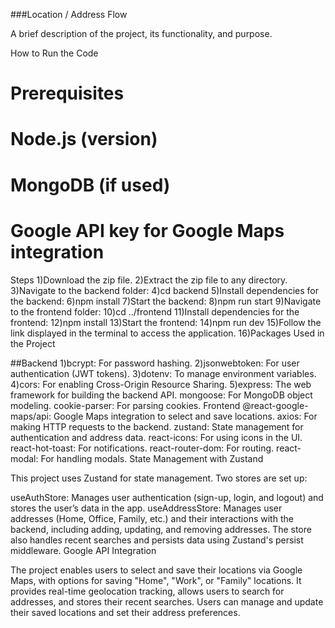###Location / Address Flow

A brief description of the project, its functionality, and purpose.

How to Run the Code

# Prerequisites
# Node.js (version)
# MongoDB (if used)
# Google API key for Google Maps integration

Steps
1)Download the zip file.
2)Extract the zip file to any directory.
3)Navigate to the backend folder:
4)cd backend
5)Install dependencies for the backend:
6)npm install
7)Start the backend:
8)npm run start
9)Navigate to the frontend folder:
10)cd ../frontend
11)Install dependencies for the frontend:
12)npm install
13)Start the frontend:
14)npm run dev
15)Follow the link displayed in the terminal to access the application.
16)Packages Used in the Project

##Backend
1)bcrypt: For password hashing.
2)jsonwebtoken: For user authentication (JWT tokens).
3)dotenv: To manage environment variables.
4)cors: For enabling Cross-Origin Resource Sharing.
5)express: The web framework for building the backend API.
mongoose: For MongoDB object modeling.
cookie-parser: For parsing cookies.
Frontend
@react-google-maps/api: Google Maps integration to select and save locations.
axios: For making HTTP requests to the backend.
zustand: State management for authentication and address data.
react-icons: For using icons in the UI.
react-hot-toast: For notifications.
react-router-dom: For routing.
react-modal: For handling modals.
State Management with Zustand

This project uses Zustand for state management. Two stores are set up:

useAuthStore: Manages user authentication (sign-up, login, and logout) and stores the user’s data in the app.
useAddressStore: Manages user addresses (Home, Office, Family, etc.) and their interactions with the backend, including adding, updating, and removing addresses. The store also handles recent searches and persists data using Zustand's persist middleware.
Google API Integration

The project enables users to select and save their locations via Google Maps, with options for saving "Home", "Work", or "Family" locations. It provides real-time geolocation tracking, allows users to search for addresses, and stores their recent searches. Users can manage and update their saved locations and set their address preferences.

